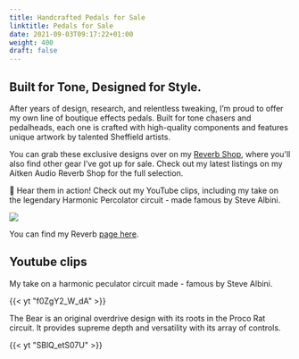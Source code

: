 ```yaml
---
title: Handcrafted Pedals for Sale
linktitle: Pedals for Sale
date: 2021-09-03T09:17:22+01:00
weight: 400
draft: false
---
```

## Built for Tone, Designed for Style.

After years of design, research, and relentless tweaking, I’m proud to offer my own line of boutique effects pedals. Built for tone chasers and pedalheads, each one is crafted with high-quality components and features unique artwork by talented Sheffield artists.

You can grab these exclusive designs over on my [Reverb Shop](<You can find my Reverb page here.>), where you'll also find other gear I’ve got up for sale. Check out my latest listings on my Aitken Audio Reverb Shop for the full selection.

🎸 Hear them in action! Check out my YouTube clips, including my take on the legendary Harmonic Percolator circuit - made famous by Steve Albini.

![](/img/Cat-Pedal-1.jpg)

You can find my Reverb [page here](https://reverb.com/uk/shop/aitken-audio). 

## Youtube clips

My take on a harmonic peculator circuit made - famous by Steve Albini.

{{< yt "f0ZgY2_W_dA" >}}

The Bear is an original overdrive design with its roots in the Proco Rat circuit. It provides supreme depth and versatility with its array of controls.

{{< yt "SBlQ_etS07U" >}}